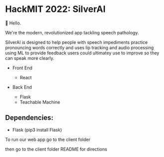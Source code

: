 # HackMIT 2022: SilverAI

&#128075; Hello.

We're the modern, revolutionized app tackling speech pathology.

SilverAI is designed to help people with speech impediments practice pronouncing words correctly and uses lip tracking and audio processing using ML to provide feedback users could ultimatey use to improve so they can speak more clearly.

- Front End

  - React

- Back End
  - Flask
  - Teachable Machine

## Dependencies:

- Flask (pip3 install Flask)

To run our web app go to the client folder

then go to the client folder README for directions
